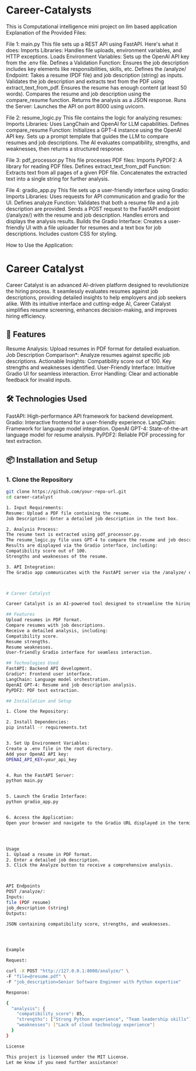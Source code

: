 # Career-Catalysts
This is Computational intelligence mini project on llm based application
Explanation of the Provided Files:

File 1: main.py
This file sets up a REST API using FastAPI. Here's what it does:
Imports Libraries: Handles file uploads, environment variables, and HTTP exceptions.
Loads Environment Variables: Sets up the OpenAI API key from the .env file.
Defines a Validation Function: Ensures the job description includes key elements like responsibilities, skills, etc.
Defines the /analyze/ Endpoint:
Takes a resume (PDF file) and job description (string) as inputs.
Validates the job description and extracts text from the PDF using extract_text_from_pdf.
Ensures the resume has enough content (at least 50 words).
Compares the resume and job description using the compare_resume function.
Returns the analysis as a JSON response.
Runs the Server: Launches the API on port 8000 using uvicorn.


File 2: resume_logic.py
This file contains the logic for analyzing resumes:
Imports Libraries: Uses LangChain and OpenAI for LLM capabilities.
Defines compare_resume Function:
Initializes a GPT-4 instance using the OpenAI API key.
Sets up a prompt template that guides the LLM to compare resumes and job descriptions.
The AI evaluates compatibility, strengths, and weaknesses, then returns a structured response.


File 3: pdf_processor.py
This file processes PDF files:
Imports PyPDF2: A library for reading PDF files.
Defines extract_text_from_pdf Function:
Extracts text from all pages of a given PDF file.
Concatenates the extracted text into a single string for further analysis.


File 4: gradio_app.py
This file sets up a user-friendly interface using Gradio:
Imports Libraries: Uses requests for API communication and gradio for the UI.
Defines analyze Function:
Validates that both a resume file and a job description are provided.
Sends a POST request to the FastAPI endpoint (/analyze/) with the resume and job description.
Handles errors and displays the analysis results.
Builds the Gradio Interface:
Creates a user-friendly UI with a file uploader for resumes and a text box for job descriptions.
Includes custom CSS for styling.


How to Use the Application:

# Career Catalyst

Career Catalyst is an advanced AI-driven platform designed to revolutionize the hiring process. It seamlessly evaluates resumes against job descriptions, providing detailed insights to help employers and job seekers alike. With its intuitive interface and cutting-edge AI, Career Catalyst simplifies resume screening, enhances decision-making, and improves hiring efficiency.


## 🚀 Features
Resume Analysis: Upload resumes in PDF format for detailed evaluation.
Job Description Comparison*: Analyze resumes against specific job descriptions.
Actionable Insights:
Compatibility score out of 100.
Key strengths and weaknesses identified.
User-Friendly Interface: Intuitive Gradio UI for seamless interaction.
Error Handling: Clear and actionable feedback for invalid inputs.


## 🛠 Technologies Used
FastAPI: High-performance API framework for backend development.
Gradio: Interactive frontend for a user-friendly experience.
LangChain: Framework for language model integration.
OpenAI GPT-4: State-of-the-art language model for resume analysis.
PyPDF2: Reliable PDF processing for text extraction.


## 📦 Installation and Setup

### 1. Clone the Repository
```bash
git clone https://github.com/your-repo-url.git
cd career-catalyst

1. Input Requirements:
Resume: Upload a PDF file containing the resume.
Job Description: Enter a detailed job description in the text box.

2. Analysis Process:
The resume text is extracted using pdf_processor.py.
The resume_logic.py file uses GPT-4 to compare the resume and job description.
Results are displayed via the Gradio interface, including:
Compatibility score out of 100.
Strengths and weaknesses of the resume.

3. API Integration:
The Gradio app communicates with the FastAPI server via the /analyze/ endpoint.



# Career Catalyst

Career Catalyst is an AI-powered tool designed to streamline the hiring process by analyzing resumes and job descriptions. It provides compatibility scores, highlights strengths, and identifies weaknesses in resumes.

## Features
Upload resumes in PDF format.
Compare resumes with job descriptions.
Receive a detailed analysis, including:
Compatibility score.
Resume strengths.
Resume weaknesses.
User-friendly Gradio interface for seamless interaction.

## Technologies Used
FastAPI: Backend API development.
Gradio*: Frontend user interface.
LangChain: Language model orchestration.
OpenAI GPT-4: Resume and job description analysis.
PyPDF2: PDF text extraction.

## Installation and Setup

1. Clone the Repository:

2. Install Dependencies:
pip install -r requirements.txt


3. Set Up Environment Variables:
Create a .env file in the root directory.
Add your OpenAI API key:
OPENAI_API_KEY=your_api_key


4. Run the FastAPI Server:
python main.py


5. Launch the Gradio Interface:
python gradio_app.py


6. Access the Application:
Open your browser and navigate to the Gradio URL displayed in the terminal.




Usage
1. Upload a resume in PDF format.
2. Enter a detailed job description.
3. Click the Analyze button to receive a comprehensive analysis.



API Endpoints
POST /analyze/:
Inputs:
file (PDF resume)
job_description (string)
Outputs:

JSON containing compatibility score, strengths, and weaknesses.




Example

Request:

curl -X POST "http://127.0.0.1:8000/analyze/" \
-F "file=@resume.pdf" \
-F "job_description=Senior Software Engineer with Python expertise"

Response:

{
  "analysis": {
    "compatibility_score": 85,
    "strengths": ["Strong Python experience", "Team leadership skills"],
    "weaknesses": ["Lack of cloud technology experience"]
  }
}

License

This project is licensed under the MIT License.
Let me know if you need further assistance!
